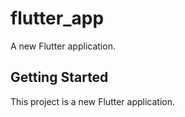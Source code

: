 # flutter_app

A new Flutter application.

## Getting Started

This project is a new Flutter application.

